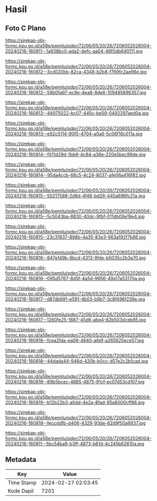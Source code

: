 # Hasil

## Foto C Plano

https://sirekap-obj-formc.kpu.go.id/a58e/pemilu/pdpr/72/06/05/20/26/7206052026004-20240216-160811--1a938bc0-ada2-4efc-aa04-48f0db840111.jpg

https://sirekap-obj-formc.kpu.go.id/a58e/pemilu/pdpr/72/06/05/20/26/7206052026004-20240216-160812--3cd020bb-82ca-4348-b2b8-f769fc2ae96e.jpg

https://sirekap-obj-formc.kpu.go.id/a58e/pemilu/pdpr/72/06/05/20/26/7206052026004-20240216-160812--59b0fa97-ec9e-4ea8-8de6-109485896357.jpg

https://sirekap-obj-formc.kpu.go.id/a58e/pemilu/pdpr/72/06/05/20/26/7206052026004-20240216-160813--44975022-bc07-445c-be59-0492297aed0a.jpg

https://sirekap-obj-formc.kpu.go.id/a58e/pemilu/pdpr/72/06/05/20/26/7206052026004-20240216-160813--e92c5114-90f5-4704-a0a6-5c06f16c011a.jpg

https://sirekap-obj-formc.kpu.go.id/a58e/pemilu/pdpr/72/06/05/20/26/7206052026004-20240216-160814--f011d29d-1bb9-4c84-a36e-220e5bec99de.jpg

https://sirekap-obj-formc.kpu.go.id/a58e/pemilu/pdpr/72/06/05/20/26/7206052026004-20240216-160814--95da4ccb-68c5-4c24-8037-afe06a416f82.jpg

https://sirekap-obj-formc.kpu.go.id/a58e/pemilu/pdpr/72/06/05/20/26/7206052026004-20240216-160815--50217588-2d8d-4f48-bd26-445a696fc21a.jpg

https://sirekap-obj-formc.kpu.go.id/a58e/pemilu/pdpr/72/06/05/20/26/7206052026004-20240216-160815--5c5043ba-8830-40dc-9fbf-011db09e19e4.jpg

https://sirekap-obj-formc.kpu.go.id/a58e/pemilu/pdpr/72/06/05/20/26/7206052026004-20240216-160815--23c31837-898b-4a35-83e3-963a192f7b66.jpg

https://sirekap-obj-formc.kpu.go.id/a58e/pemilu/pdpr/72/06/05/20/26/7206052026004-20240216-160816--847e149b-6bcd-4313-9fde-b5035c2b3a70.jpg

https://sirekap-obj-formc.kpu.go.id/a58e/pemilu/pdpr/72/06/05/20/26/7206052026004-20240216-160816--095d5767-8d5f-4a5d-9656-49a17a53170a.jpg

https://sirekap-obj-formc.kpu.go.id/a58e/pemilu/pdpr/72/06/05/20/26/7206052026004-20240216-160817--d87db691-e591-4b03-b9b7-3c8f496f239e.jpg

https://sirekap-obj-formc.kpu.go.id/a58e/pemilu/pdpr/72/06/05/20/26/7206052026004-20240216-160817--1260fe25-1687-45d6-abe4-82b503dceb85.jpg

https://sirekap-obj-formc.kpu.go.id/a58e/pemilu/pdpr/72/06/05/20/26/7206052026004-20240216-160818--fcea2fda-ea06-4840-a6df-a265625ece57.jpg

https://sirekap-obj-formc.kpu.go.id/a58e/pemilu/pdpr/72/06/05/20/26/7206052026004-20240216-160818--44dada44-946d-420b-b0cc-d57e2c2b1cad.jpg

https://sirekap-obj-formc.kpu.go.id/a58e/pemilu/pdpr/72/06/05/20/26/7206052026004-20240216-160818--89b5bcec-4885-4875-91cf-ec07d53cd107.jpg

https://sirekap-obj-formc.kpu.go.id/a58e/pemilu/pdpr/72/06/05/20/26/7206052026004-20240216-160819--b12b22b3-a0dd-4e2a-8fad-95a8000cff86.jpg

https://sirekap-obj-formc.kpu.go.id/a58e/pemilu/pdpr/72/06/05/20/26/7206052026004-20240216-160819--feccddfb-d406-4329-93de-82d9f50a9937.jpg

https://sirekap-obj-formc.kpu.go.id/a58e/pemilu/pdpr/72/06/05/20/26/7206052026004-20240216-160811--5bc54ba9-b3ff-4873-b61d-4c245b62610a.jpg


## Metadata

| Key        | Value               |
| ---------- | ------------------- |
| Time Stamp | 2024-02-27 02:03:45 |
| Kode Dapil | 7201                |



